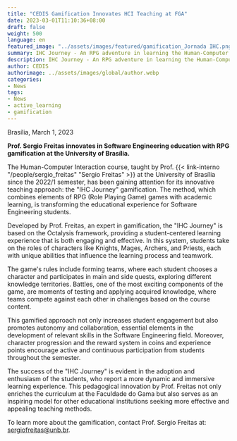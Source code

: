 ```yaml
---
title: "CEDIS Gamification Innovates HCI Teaching at FGA"
date: 2023-03-01T11:10:36+08:00
draft: false
weight: 500
language: en
featured_image: "../assets/images/featured/gamification_Jornada IHC.png"
summary: IHC Journey - An RPG adventure in learning the Human-Computer Interaction course.
description: IHC Journey - An RPG adventure in learning the Human-Computer Interaction course.
author: CEDIS
authorimage: ../assets/images/global/author.webp
categories: 
- News
tags: 
- News
- active_learning
- gamification
---
```

Brasília, March 1, 2023

**Prof. Sergio Freitas innovates in Software Engineering education with RPG gamification at the University of Brasília.**

The Human-Computer Interaction course, taught by Prof. {{< link-interno "/people/sergio_freitas" "Sergio Freitas" >}} at the University of Brasília since the 2022/1 semester, has been gaining attention for its innovative teaching approach: the "IHC Journey" gamification. The method, which combines elements of RPG (Role Playing Game) games with academic learning, is transforming the educational experience for Software Engineering students.

Developed by Prof. Freitas, an expert in gamification, the "IHC Journey" is based on the Octalysis framework, providing a student-centered learning experience that is both engaging and effective. In this system, students take on the roles of characters like Knights, Mages, Archers, and Priests, each with unique abilities that influence the learning process and teamwork.

The game's rules include forming teams, where each student chooses a character and participates in main and side quests, exploring different knowledge territories. Battles, one of the most exciting components of the game, are moments of testing and applying acquired knowledge, where teams compete against each other in challenges based on the course content.

This gamified approach not only increases student engagement but also promotes autonomy and collaboration, essential elements in the development of relevant skills in the Software Engineering field. Moreover, character progression and the reward system in coins and experience points encourage active and continuous participation from students throughout the semester.

The success of the "IHC Journey" is evident in the adoption and enthusiasm of the students, who report a more dynamic and immersive learning experience. This pedagogical innovation by Prof. Freitas not only enriches the curriculum at the Faculdade do Gama but also serves as an inspiring model for other educational institutions seeking more effective and appealing teaching methods.

To learn more about the gamification, contact Prof. Sergio Freitas at: [sergiofreitas@unb.br](mailto:sergiofreitas@unb.br).